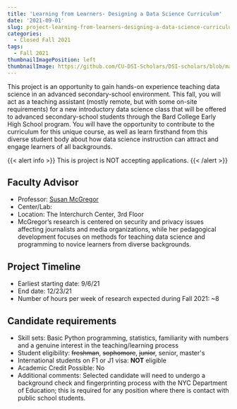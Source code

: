 ```yaml
---
title: 'Learning from Learners- Designing a Data Science Curriculum'
date: '2021-09-01'
slug: project-learning-from-learners-designing-a-data-science-curriculum
categories:
  - Closed Fall 2021
tags:
  - Fall 2021
thumbnailImagePosition: left
thumbnailImage: https://github.com/CU-DSI-Scholars/DSI-scholars/blob/main/img/edlab.png
---
```

This project is an opportunity to gain hands-on experience teaching data science in an advanced secondary-school environment. This fall, you will act as a teaching assistant (mostly remote, but with some on-site requirements) for a new introductory data science class that will be offered to advanced secondary-school students through the Bard College Early High School program. You will have the opportunity to contribute to the curriculum for this unique course, as well as learn firsthand from this diverse student body about how data science instruction can attract and engage learners of all backgrounds.

<!--more-->

{{< alert info >}}
This is project is NOT accepting applications.
{{< /alert >}}

## Faculty Advisor
+ Professor: [Susan McGregor](https://datascience.columbia.edu/people/susan-mcgregor/)
+ Center/Lab: 
+ Location: The Interchurch Center, 3rd Floor
+ McGregor’s research is centered on security and privacy issues affecting journalists and media organizations, while her pedagogical development focuses on methods for teaching data science and programming to novice learners from diverse backgrounds.

## Project Timeline
+ Earliest starting date: 9/6/21
+ End date: 12/23/21
+ Number of hours per week of research expected during Fall 2021: ~8

## Candidate requirements
+ Skill sets: Basic Python programming, statistics, familiarity with numbers and a genuine interest in the teaching/learning process
+ Student eligibility: ~~freshman~~, ~~sophomore~~, ~~junior~~, senior, master's
+ International students on F1 or J1 visa: **NOT** eligible
+ Academic Credit Possible: No
+ Additional comments: Selected candidate will need to undergo a background check and fingerprinting process with the NYC Department of Education; this is required for any position where there is contact with public school students.

